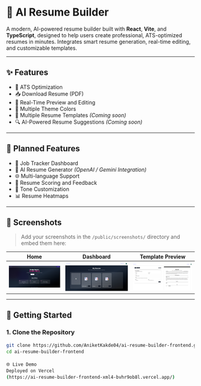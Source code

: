 # 🧠 AI Resume Builder

A modern, AI-powered resume builder built with **React**, **Vite**, and **TypeScript**, designed to help users create professional, ATS-optimized resumes in minutes. Integrates smart resume generation, real-time editing, and customizable templates.

---

## ✨ Features

- 📄 ATS Optimization  
- 📥 Download Resume (PDF)  
- 📝 Real-Time Preview and Editing  
- 🌈 Multiple Theme Colors  
- 🎨 Multiple Resume Templates *(Coming soon)*  
- 🔍 AI-Powered Resume Suggestions *(Coming soon)*  

---

## 🔮 Planned Features

- 💼 Job Tracker Dashboard  
- 🧠 AI Resume Generator *(OpenAI / Gemini Integration)*  
- 🌐 Multi-language Support  
- 🎯 Resume Scoring and Feedback  
- 💬 Tone Customization  
- 📊 Resume Heatmaps  

---

## 📸 Screenshots

> Add your screenshots in the `/public/screenshots/` directory and embed them here:

| Home | Dashboard | Template Preview |
|------|-----------|------------------|
| ![Home](public/screenshots/homepage.png) | ![Dashboard](public/screenshots/dashboard.png) | ![Template](public/screenshots/preview.png) |

---

## 🚀 Getting Started

### 1. Clone the Repository

```bash
git clone https://github.com/AniketKakde04/ai-resume-builder-frontend.git
cd ai-resume-builder-frontend

🌐 Live Demo
Deployed on Vercel
(https://ai-resume-builder-frontend-xml4-bvhr9ob8l.vercel.app/)

